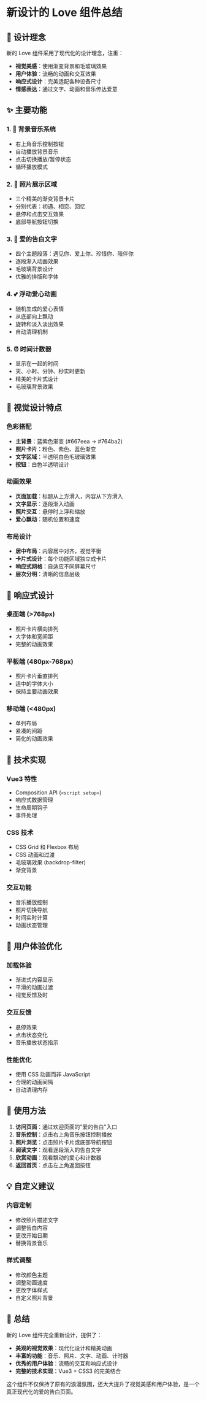 # 新设计的 Love 组件总结

## 🎨 设计理念

新的 Love 组件采用了现代化的设计理念，注重：
- **视觉美感**：使用渐变背景和毛玻璃效果
- **用户体验**：流畅的动画和交互效果
- **响应式设计**：完美适配各种设备尺寸
- **情感表达**：通过文字、动画和音乐传达爱意

## ✨ 主要功能

### 1. 🎵 背景音乐系统
- 右上角音乐控制按钮
- 自动播放背景音乐
- 点击切换播放/暂停状态
- 循环播放模式

### 2. 📸 照片展示区域
- 三个精美的渐变背景卡片
- 分别代表：初遇、相恋、回忆
- 悬停和点击交互效果
- 底部导航按钮切换

### 3. 💌 爱的告白文字
- 四个主题段落：遇见你、爱上你、珍惜你、陪伴你
- 逐段渐入动画效果
- 毛玻璃背景设计
- 优雅的排版和字体

### 4. 💕 浮动爱心动画
- 随机生成的爱心表情
- 从底部向上飘动
- 旋转和淡入淡出效果
- 自动清理机制

### 5. ⏰ 时间计数器
- 显示在一起的时间
- 天、小时、分钟、秒实时更新
- 精美的卡片式设计
- 毛玻璃背景效果

## 🎨 视觉设计特点

### 色彩搭配
- **主背景**：蓝紫色渐变 (#667eea → #764ba2)
- **照片卡片**：粉色、紫色、蓝色渐变
- **文字区域**：半透明白色毛玻璃效果
- **按钮**：白色半透明设计

### 动画效果
- **页面加载**：标题从上方滑入，内容从下方滑入
- **文字显示**：逐段渐入动画
- **照片交互**：悬停时上浮和缩放
- **爱心飘动**：随机位置和速度

### 布局设计
- **居中布局**：内容居中对齐，视觉平衡
- **卡片式设计**：每个功能区域独立成卡片
- **响应式网格**：自适应不同屏幕尺寸
- **层次分明**：清晰的信息层级

## 📱 响应式设计

### 桌面端 (>768px)
- 照片卡片横向排列
- 大字体和宽间距
- 完整的动画效果

### 平板端 (480px-768px)
- 照片卡片垂直排列
- 适中的字体大小
- 保持主要动画效果

### 移动端 (<480px)
- 单列布局
- 紧凑的间距
- 简化的动画效果

## 🔧 技术实现

### Vue3 特性
- Composition API (`<script setup>`)
- 响应式数据管理
- 生命周期钩子
- 事件处理

### CSS 技术
- CSS Grid 和 Flexbox 布局
- CSS 动画和过渡
- 毛玻璃效果 (backdrop-filter)
- 渐变背景

### 交互功能
- 音乐播放控制
- 照片切换导航
- 时间实时计算
- 动画状态管理

## 🎯 用户体验优化

### 加载体验
- 渐进式内容显示
- 平滑的动画过渡
- 视觉反馈及时

### 交互反馈
- 悬停效果
- 点击状态变化
- 音乐播放状态指示

### 性能优化
- 使用 CSS 动画而非 JavaScript
- 合理的动画间隔
- 自动清理内存

## 🚀 使用方法

1. **访问页面**：通过欢迎页面的"爱的告白"入口
2. **音乐控制**：点击右上角音乐按钮控制播放
3. **照片浏览**：点击照片卡片或底部导航按钮
4. **阅读文字**：观看逐段渐入的告白文字
5. **欣赏动画**：观看飘动的爱心和计数器
6. **返回首页**：点击左上角返回按钮

## 💡 自定义建议

### 内容定制
- 修改照片描述文字
- 调整告白内容
- 更改开始日期
- 替换背景音乐

### 样式调整
- 修改颜色主题
- 调整动画速度
- 更改字体样式
- 自定义照片背景

## 🎉 总结

新的 Love 组件完全重新设计，提供了：
- **美观的视觉效果**：现代化设计和精美动画
- **丰富的功能**：音乐、照片、文字、动画、计时器
- **优秀的用户体验**：流畅的交互和响应式设计
- **完整的技术实现**：Vue3 + CSS3 的完美结合

这个组件不仅保持了原有的浪漫氛围，还大大提升了视觉美感和用户体验，是一个真正现代化的爱的告白页面。

